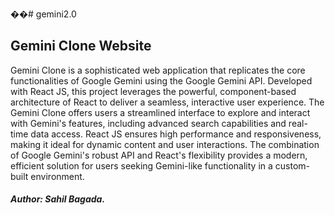 ��#   g e m i n i 2 . 0 
 <h2>Gemini Clone Website</h2>

<p>Gemini Clone is a sophisticated web application that replicates the core functionalities of Google Gemini using the Google Gemini API. Developed with React JS, this project leverages the powerful, component-based architecture of React to deliver a seamless, interactive user experience. The Gemini Clone offers users a streamlined interface to explore and interact with Gemini's features, including advanced search capabilities and real-time data access. React JS ensures high performance and responsiveness, making it ideal for dynamic content and user interactions. The combination of Google Gemini's robust API and React's flexibility provides a modern, efficient solution for users seeking Gemini-like functionality in a custom-built environment.</p>

<h5>Author: Sahil Bagada.</h5>
